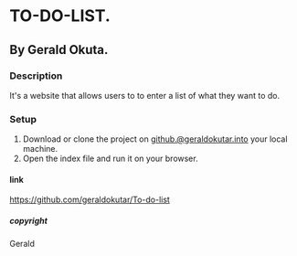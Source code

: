 # TO-DO-LIST.
## By Gerald Okuta.
###  Description
It's a website that allows users to to enter a list of what they want to do.
### Setup
1. Download or clone the project on github.@geraldokutar.into your local machine.
2. Open the index file and run it on your browser.
#### link
https://github.com/geraldokutar/To-do-list
##### copyright
Gerald
